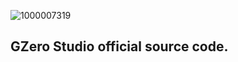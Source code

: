 ![1000007319](https://github.com/user-attachments/assets/2858d362-56df-4943-9e8a-d53ea23cead5)
## GZero Studio official source code.

